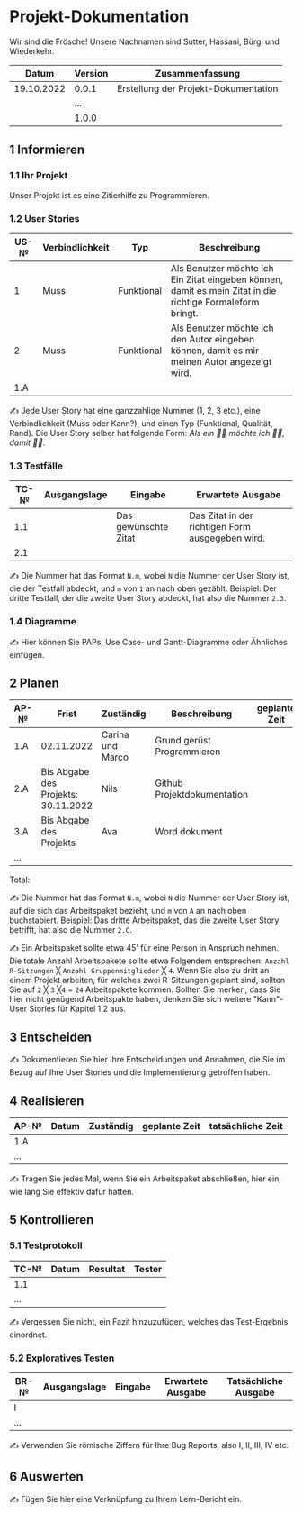 # Projekt-Dokumentation

Wir sind die Frösche! Unsere Nachnamen sind Sutter, Hassani, Bürgi und Wiederkehr.

| Datum | Version | Zusammenfassung                                              |
| ---------- | ------- | ------------------------------------------------------- |
| 19.10.2022 | 0.0.1   | Erstellung der Projekt-Dokumentation                    |
|       | ...     |                                                              |
|       | 1.0.0   |                                                              |

## 1 Informieren

### 1.1 Ihr Projekt

Unser Projekt ist es eine Zitierhilfe zu Programmieren.

### 1.2 User Stories

| US-№ | Verbindlichkeit | Typ            | Beschreibung                                                                                             |
| ---- | --------------- | -------------- | -------------------------------------------------------------------------------------------------------- |
| 1    | Muss            | Funktional     |Als Benutzer möchte ich Ein Zitat eingeben können, damit es mein Zitat in die richtige Formaleform bringt.|
| 2    | Muss            | Funktional     |Als Benutzer möchte ich den Autor eingeben können, damit es mir meinen Autor angezeigt wird.              |
| 1.A  |       |           |              |               |
✍️ Jede User Story hat eine ganzzahlige Nummer (1, 2, 3 etc.), eine Verbindlichkeit (Muss oder Kann?), und einen Typ (Funktional, Qualität, Rand). Die User Story selber hat folgende Form: *Als ein 🤷‍♂️ möchte ich 🤷‍♂️, damit 🤷‍♂️*.

### 1.3 Testfälle

| TC-№ | Ausgangslage | Eingabe | Erwartete Ausgabe |
| ---- | ------------ | --------------------- | ---------------------------------------------- |
| 1.1  |              | Das gewünschte Zitat  |Das Zitat in der richtigen Form ausgegeben wird.|
| 2.1  |              |                       |                   |

✍️ Die Nummer hat das Format `N.m`, wobei `N` die Nummer der User Story ist, die der Testfall abdeckt, und `m` von `1` an nach oben gezählt. Beispiel: Der dritte Testfall, der die zweite User Story abdeckt, hat also die Nummer `2.3`.

### 1.4 Diagramme

✍️ Hier können Sie PAPs, Use Case- und Gantt-Diagramme oder Ähnliches einfügen.

## 2 Planen

| AP-№ | Frist                   | Zuständig          | Beschreibung                 | geplante Zeit |
| ---- | ----------------------- | ------------------ | ---------------------------- | ------------- |
| 1.A  | 02.11.2022              | Carina und Marco   | Grund gerüst Programmieren   |               |
| 2.A  | Bis Abgabe des Projekts: 30.11.2022 | Nils   | Github Projektdokumentation           |               |
| 3.A  | Bis Abgabe des Projekts | Ava                | Word dokument                |               |
| ...  |       |           |              |               |

Total: 

✍️ Die Nummer hat das Format `N.m`, wobei `N` die Nummer der User Story ist, auf die sich das Arbeitspaket bezieht, und `m` von `A` an nach oben buchstabiert. Beispiel: Das dritte Arbeitspaket, das die zweite User Story betrifft, hat also die Nummer `2.C`.

✍️ Ein Arbeitspaket sollte etwa 45' für eine Person in Anspruch nehmen. Die totale Anzahl Arbeitspakete sollte etwa Folgendem entsprechen: `Anzahl R-Sitzungen` ╳ `Anzahl Gruppenmitglieder` ╳ `4`. Wenn Sie also zu dritt an einem Projekt arbeiten, für welches zwei R-Sitzungen geplant sind, sollten Sie auf `2` ╳ `3` ╳`4` = `24` Arbeitspakete kommen. Sollten Sie merken, dass Sie hier nicht genügend Arbeitspakte haben, denken Sie sich weitere "Kann"-User Stories für Kapitel 1.2 aus.

## 3 Entscheiden

✍️ Dokumentieren Sie hier Ihre Entscheidungen und Annahmen, die Sie im Bezug auf Ihre User Stories und die Implementierung getroffen haben.

## 4 Realisieren

| AP-№ | Datum | Zuständig | geplante Zeit | tatsächliche Zeit |
| ---- | ----- | --------- | ------------- | ----------------- |
| 1.A  |       |           |               |                   |
| ...  |       |           |               |                   |

✍️ Tragen Sie jedes Mal, wenn Sie ein Arbeitspaket abschließen, hier ein, wie lang Sie effektiv dafür hatten.

## 5 Kontrollieren

### 5.1 Testprotokoll

| TC-№ | Datum | Resultat | Tester |
| ---- | ----- | -------- | ------ |
| 1.1  |       |          |        |
| ...  |       |          |        |

✍️ Vergessen Sie nicht, ein Fazit hinzuzufügen, welches das Test-Ergebnis einordnet.

### 5.2 Exploratives Testen

| BR-№ | Ausgangslage | Eingabe | Erwartete Ausgabe | Tatsächliche Ausgabe |
| ---- | ------------ | ------- | ----------------- | -------------------- |
| I    |              |         |                   |                      |
| ...  |              |         |                   |                      |

✍️ Verwenden Sie römische Ziffern für Ihre Bug Reports, also I, II, III, IV etc.

## 6 Auswerten

✍️ Fügen Sie hier eine Verknüpfung zu Ihrem Lern-Bericht ein.
